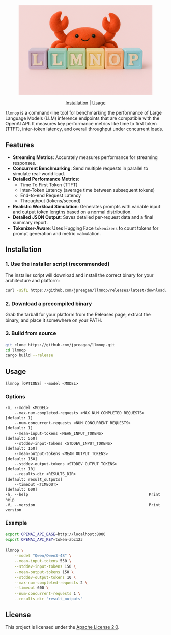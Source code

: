 <!-- Centered version -->
<p align="center">
  <img src="assets/llmnop.png" alt="llmnop" width="420">
</p>

<p align="center">
  <a href="#installation">Installation</a> | <a href="#usage">Usage</a>
</p>

`llmnop` is a command-line tool for benchmarking the performance of Large Language Models (LLM) inference endpoints that are compatible with the OpenAI API. It measures key performance metrics like time to first token (TTFT), inter-token latency, and overall throughput under concurrent loads.

## Features

- **Streaming Metrics**: Accurately measures performance for streaming responses.
- **Concurrent Benchmarking**: Send multiple requests in parallel to simulate real-world load.
- **Detailed Performance Metrics**:
  - Time To First Token (TTFT)
  - Inter-Token Latency (average time between subsequent tokens)
  - End-to-end Request Latency
  - Throughput (tokens/second)
- **Realistic Workload Simulation**: Generates prompts with variable input and output token lengths based on a normal distribution.
- **Detailed JSON Output**: Saves detailed per-request data and a final summary report.
- **Tokenizer-Aware**: Uses Hugging Face `tokenizers` to count tokens for prompt generation and metric calculation.

## Installation

### 1. Use the installer script (recommended)

The installer script will download and install the correct binary for your architecture and platform:

```bash
curl -sSfL https://github.com/jpreagan/llmnop/releases/latest/download/llmnop-installer.sh | sh
```

### 2. Download a precompiled binary

Grab the tarball for your platform from the Releases page, extract the binary, and place it somewhere on your PATH.

### 3. Build from source

```bash
git clone https://github.com/jpreagan/llmnop.git
cd llmnop
cargo build --release
```

## Usage

```
llmnop [OPTIONS] --model <MODEL>
```

### Options

```
-m, --model <MODEL>
    --max-num-completed-requests <MAX_NUM_COMPLETED_REQUESTS>  [default: 1]
    --num-concurrent-requests <NUM_CONCURRENT_REQUESTS>        [default: 1]
    --mean-input-tokens <MEAN_INPUT_TOKENS>                    [default: 550]
    --stddev-input-tokens <STDDEV_INPUT_TOKENS>                [default: 150]
    --mean-output-tokens <MEAN_OUTPUT_TOKENS>                  [default: 150]
    --stddev-output-tokens <STDDEV_OUTPUT_TOKENS>              [default: 10]
    --results-dir <RESULTS_DIR>                                [default: result_outputs]
    --timeout <TIMEOUT>                                        [default: 600]
-h, --help                                                     Print help
-V, --version                                                  Print version
```

### Example

```bash
export OPENAI_API_BASE=http://localhost:8000
export OPENAI_API_KEY=token-abc123

llmnop \
    --model "Qwen/Qwen3-4B" \
    --mean-input-tokens 550 \
    --stddev-input-tokens 150 \
    --mean-output-tokens 150 \
    --stddev-output-tokens 10 \
    --max-num-completed-requests 2 \
    --timeout 600 \
    --num-concurrent-requests 1 \
    --results-dir "result_outputs"
```

## License

This project is licensed under the [Apache License 2.0](https://www.apache.org/licenses/LICENSE-2.0).
